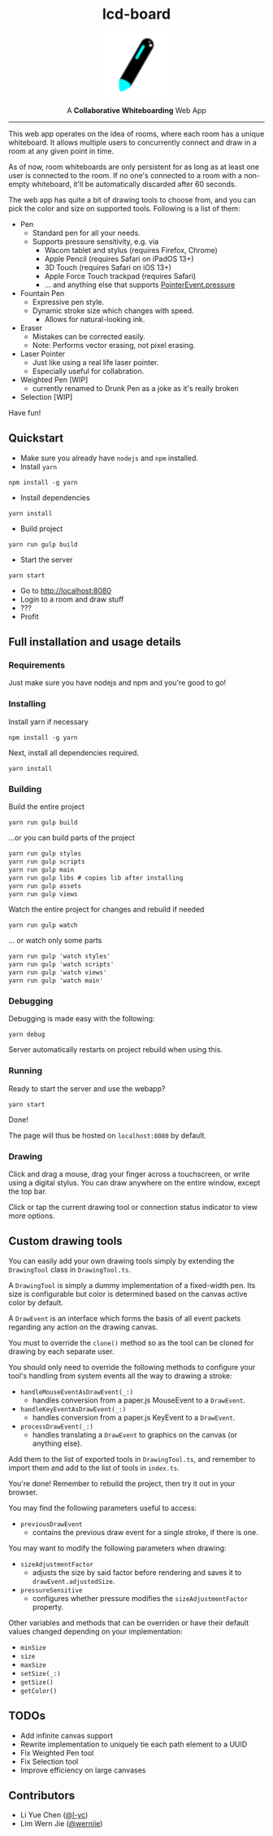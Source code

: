 <div align="center">
  <h1>lcd-board</h1>
  <img src="logo.svg" alt="lcd-board logo" height="128">
  <p>
    A <strong>Collaborative Whiteboarding</strong> Web App
  </p>
</div>

<hr>

This web app operates on the idea of rooms, where each room has a unique whiteboard. It allows multiple users to concurrently connect and draw in a room at any given point in time.

As of now, room whiteboards are only persistent for as long as at least one user is connected to the room. If no one's connected to a room with a non-empty whiteboard, it'll be automatically discarded after 60 seconds.

The web app has quite a bit of drawing tools to choose from, and you can pick the color and size on supported tools. Following is a list of them:
- Pen
    - Standard pen for all your needs.
    - Supports pressure sensitivity, e.g. via
        - Wacom tablet and stylus (requires Firefox, Chrome)
        - Apple Pencil (requires Safari on iPadOS 13+)
        - 3D Touch (requires Safari on iOS 13+)
        - Apple Force Touch trackpad (requires Safari)
        - ... and anything else that supports [PointerEvent.pressure](https://developer.mozilla.org/en-US/docs/Web/API/PointerEvent/pressure)
- Fountain Pen
    - Expressive pen style.
    - Dynamic stroke size which changes with speed.
        - Allows for natural-looking ink.
- Eraser
    - Mistakes can be corrected easily.
    - Note: Performs vector erasing, not pixel erasing.
- Laser Pointer
    - Just like using a real life laser pointer.
    - Especially useful for collabration.
- Weighted Pen [WIP]
    - currently renamed to Drunk Pen as a joke as it's really broken
- Selection [WIP]

Have fun!

## Quickstart

- Make sure you already have `nodejs` and `npm` installed.
- Install `yarn`
```
npm install -g yarn
```
- Install dependencies
```
yarn install
```
- Build project
```
yarn run gulp build
```
- Start the server
```
yarn start
```
- Go to [http://localhost:8080](http://localhost:8080)
- Login to a room and draw stuff
- ???
- Profit

## Full installation and usage details
### Requirements
Just make sure you have nodejs and npm and you're good to go!

### Installing
Install yarn if necessary
```
npm install -g yarn
```

Next, install all dependencies required.
```
yarn install
```

### Building
Build the entire project

```
yarn run gulp build
```

...or you can build parts of the project

```
yarn run gulp styles
yarn run gulp scripts
yarn run gulp main
yarn run gulp libs # copies lib after installing
yarn run gulp assets
yarn run gulp views
```

Watch the entire project for changes and rebuild if needed
```
yarn run gulp watch
```

... or watch only some parts
```
yarn run gulp 'watch styles'
yarn run gulp 'watch scripts'
yarn run gulp 'watch views'
yarn run gulp 'watch main'
```

### Debugging
Debugging is made easy with the following:
```
yarn debug
```
Server automatically restarts on project rebuild when using this.

### Running
Ready to start the server and use the webapp?
```
yarn start
```
Done!

The page will thus be hosted on `localhost:8080` by default.

### Drawing

Click and drag a mouse, drag your finger across a touchscreen, or write using a digital stylus. You can draw anywhere on the entire window, except the top bar.

Click or tap the current drawing tool or connection status indicator to view more options.

## Custom drawing tools

You can easily add your own drawing tools simply by extending the `DrawingTool` class in `DrawingTool.ts`.

A `DrawingTool` is simply a dummy implementation of a fixed-width pen. Its size is configurable but color is determined based on the canvas active color by default.

A `DrawEvent` is an interface which forms the basis of all event packets regarding any action on the drawing canvas.

You must to override the `clone()` method so as the tool can be cloned for drawing by each separate user.

You should only need to override the following methods to configure your tool's handling from system events all the way to drawing a stroke:

- `handleMouseEventAsDrawEvent(_:)`
    - handles conversion from a paper.js MouseEvent to a `DrawEvent`.
- `handleKeyEventAsDrawEvent(_:)`
    - handles conversion from a paper.js KeyEvent to a `DrawEvent`.
- `processDrawEvent(_:)`
    - handles translating a `DrawEvent` to graphics on the canvas (or anything else).

Add them to the list of exported tools in `DrawingTool.ts`, and remember to import them and add to the list of tools in `index.ts`.

You're done! Remember to rebuild the project, then try it out in your browser.

You may find the following parameters useful to access:
- `previousDrawEvent`
    - contains the previous draw event for a single stroke, if there is one.

You may want to modify the following parameters when drawing:
- `sizeAdjustmentFactor`
    - adjusts the size by said factor before rendering and saves it to `drawEvent.adjustedSize`.
- `pressureSensitive`
    - configures whether pressure modifies the `sizeAdjustmentFactor` property.

Other variables and methods that can be overriden or have their default values changed depending on your implementation:
- `minSize`
- `size`
- `maxSize`
- `setSize(_:)`
- `getSize()`
- `getColor()`

## TODOs

- Add infinite canvas support
- Rewrite implementation to uniquely tie each path element to a UUID
- Fix Weighted Pen tool
- Fix Selection tool
- Improve efficiency on large canvases

## Contributors

- Li Yue Chen ([@l-yc](https://github.com/l-yc))
- Lim Wern Jie ([@wernjie](https://github.com/wernjie))






